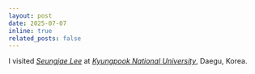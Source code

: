 ```yaml
---
layout: post
date: 2025-07-07
inline: true
related_posts: false
---
```


I visited *[Seungjae Lee](https://sites.google.com/view/seungjae-lee/home)* at *[Kyungpook National University](https://www.knu.ac.kr/wbbs/wbbs/main/main.action)*, Daegu, Korea.
